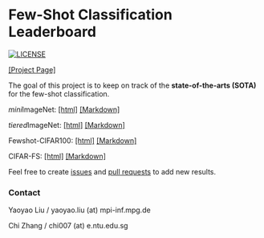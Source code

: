 # Few-Shot Classification Leaderboard

[![LICENSE](https://img.shields.io/github/license/yaoyao-liu/few-shot-classification-leaderboard?style=flat-square&logo=creative-commons&color=EF9421)](https://github.com/yaoyao-liu/few-shot-classification-leaderboard/blob/main/LICENSE)

[\[Project Page\]](https://few-shot.yyliu.net/)

The goal of this project is to keep on track of the **state-of-the-arts (SOTA)** for the few-shot classification.

*mini*ImageNet: [\[html\]](https://few-shot.yyliu.net/miniimagenet.html) [\[Markdown\]](https://github.com/yaoyao-liu/few-shot-classification-leaderboard/blob/main/miniimagenet.md)

*tiered*ImageNet: [\[html\]](https://few-shot.yyliu.net/tieredimagenet.html) [\[Markdown\]](https://github.com/yaoyao-liu/few-shot-classification-leaderboard/blob/main/tieredimagenet.md)

Fewshot-CIFAR100: [\[html\]](https://few-shot.yyliu.net/fc100.html) [\[Markdown\]](https://github.com/yaoyao-liu/few-shot-classification-leaderboard/blob/main/fc100.md)

CIFAR-FS: [\[html\]](https://few-shot.yyliu.net/cifarfs.html) [\[Markdown\]](https://github.com/yaoyao-liu/few-shot-classification-leaderboard/blob/main/cifarfs.md)

Feel free to create [issues](https://github.com/yaoyao-liu/few-shot-classification-leaderboard/issues/new) and [pull requests](https://github.com/yaoyao-liu/few-shot-classification-leaderboard/compare) to add new results.

### Contact

Yaoyao Liu / yaoyao.liu (at) mpi-inf.mpg.de

Chi Zhang / chi007 (at) e.ntu.edu.sg
